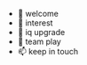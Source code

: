 - 👋 welcome
- 👀 interest
- 🌱 iq upgrade
- 💞️ team play
- 📫 keep in touch

<!---
moisbam75/moisbam75 is a ✨ special ✨ repository because its `README.md` (this file) appears on your GitHub profile.
You can click the Preview link to take a look at your changes.
--->
